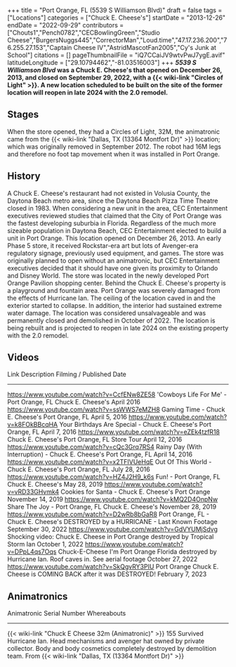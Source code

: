 +++
title = "Port Orange, FL (5539 S Williamson Blvd)"
draft = false
tags = ["Locations"]
categories = ["Chuck E. Cheese's"]
startDate = "2013-12-26"
endDate = "2022-09-29"
contributors = ["Chouts1","Pench0782","CECBowlingGreen","Studio Cheese","BurgersNuggs445","CorrectorMan","Loud.time","47.17.236.200","76.255.27.153","Captain Cheese IV","AstridMascotFan2005","Cy's Junk at School"]
citations = []
pageThumbnailFile = "iQ7CCaiJV9wtvPwJ7ygE.avif"
latitudeLongitude = ["29.10794462","-81.03516003"]
+++
***5539 S Williamson Blvd* was a Chuck E. Cheese's that opened on December 26, 2013, and closed on September 29, 2022, with a {{< wiki-link "Circles of Light" >}}. A new location scheduled to be built on the site of the former location will reopen in late 2024 with the 2.0 remodel.**

## Stages

When the store opened, they had a Circles of Light, 32M, the animatronic came from the {{< wiki-link "Dallas, TX (13364 Montfort Dr)" >}} location; which was originally removed in September 2012. The robot had 16M legs and therefore no foot tap movement when it was installed in Port Orange.

## History

A Chuck E. Cheese's restaurant had not existed in Volusia County, the Daytona Beach metro area, since the Daytona Beach Pizza Time Theatre closed in 1983. When considering a new unit in the area, CEC Entertainment executives reviewed studies that claimed that the City of Port Orange was the fastest developing suburbia in Florida. Regardless of the much more sizeable population in Daytona Beach, CEC Entertainment elected to build a unit in Port Orange.
This location opened on December 26, 2013. An early Phase 5 store, it received Rockstar-era art but lots of Avenger-era regulatory signage, previously used equipment, and games.
The store was originally planned to open without an animatronic, but CEC Entertainment executives decided that it should have one given its proximity to Orlando and Disney World.
The store was located in the newly developed Port Orange Pavilion shopping center. Behind the Chuck E. Cheese's property is a playground and fountain area.
Port Orange was severely damaged from the effects of Hurricane Ian. The ceiling of the location caved in and the exterior started to collapse. In addition, the interior had sustained extreme water damage. The location was considered unsalvageable and was permanently closed and demolished in October of 2022.
The location is being rebuilt and is projected to reopen in late 2024 on the existing property with the 2.0 remodel.

## Videos

  Link                                          Description                                                                                            Filming / Published Date
  --------------------------------------------- ------------------------------------------------------------------------------------------------------ --------------------------
  https://www.youtube.com/watch?v=CcfENw8ZE58   'Cowboys Life For Me' - Port Orange, FL Chuck E. Cheese's                                           April 2016
  https://www.youtube.com/watch?v=ssWWS7eMZH8   Gaming Time - Chuck E. Cheese's Port Orange, FL                                                       April 5, 2016
  https://www.youtube.com/watch?v=k8FOkBBcqHA   Your Birthdays Are Special - Chuck E. Cheese's Port Orange, FL                                        April 7, 2016
  https://www.youtube.com/watch?v=eZEk4tzfR18   Chuck E. Cheese's Port Orange, FL Store Tour                                                          April 12, 2016
  https://www.youtube.com/watch?v=cQc3Grq7RS4   Rainy Day (With Interruption) - Chuck E. Cheese's Port Orange, FL                                     April 14, 2016
  https://www.youtube.com/watch?v=x2TFIVUeHqE   Out Of This World - Chuck E. Cheese's Port Orange, FL                                                 July 28, 2016
  https://www.youtube.com/watch?v=HZ4J2H9_k6s   Fun! - Port Orange, FL Chuck E. Cheese's                                                              May 28, 2019
  https://www.youtube.com/watch?v=vRD33GHvmk4   Cookies for Santa - Chuck E. Cheese's Port Orange                                                     November 14, 2019
  https://www.youtube.com/watch?v=kMQ2D4OnpNw   Share The Joy - Port Orange, FL Chuck E. Cheese's                                                     November 28, 2019
  https://www.youtube.com/watch?v=D2wRb8bGaR8   Port Orange, FL - Chuck E. Cheese's DESTROYED by a HURRICANE - Last Known Footage                     September 30, 2022
  https://www.youtube.com/watch?v=GdVYUMjSdvg   Shocking video: Chuck E. Cheese in Port Orange destroyed by Tropical Storm Ian                         October 1, 2022
  https://www.youtube.com/watch?v=DPpL4qs7Oqs   Chuck-E-Cheese I'm Port Orange Florida destroyed by Hurricane Ian. Roof caves in. See aerial footage   October 27, 2022
  https://www.youtube.com/watch?v=SkQgvRY3PIU   Port Orange Chuck E. Cheese is COMING BACK after it was DESTROYED!                                     February 7, 2023

## Animatronics

  Animatronic                                                Serial Number   Whereabouts
  ---------------------------------------------------------- --------------- ------------------------------------------------------------------------------------------------------------------------------------------------------------------------------------------------------------------
  {{< wiki-link "Chuck E Cheese 32m (Animatronic)" >}}   155             Survived Hurricane Ian. Head mechanisms and avenger hat owned by private collector. Body and body cosmetics completely destroyed by demolition team. From {{< wiki-link "Dallas, TX (13364 Montfort Dr)" >}}

